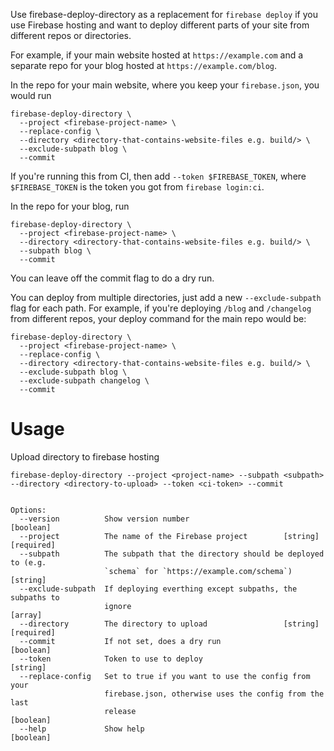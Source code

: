 Use firebase-deploy-directory as a replacement for `firebase deploy` if you use Firebase hosting and want to deploy different parts of your site from different repos or directories.

For example, if your main website hosted at `https://example.com` and a separate repo for your blog hosted at `https://example.com/blog`.

In the repo for your main website, where you keep your `firebase.json`, you would run

```
firebase-deploy-directory \
  --project <firebase-project-name> \
  --replace-config \ 
  --directory <directory-that-contains-website-files e.g. build/> \
  --exclude-subpath blog \
  --commit
```

If you're running this from CI, then add `--token $FIREBASE_TOKEN`, where `$FIREBASE_TOKEN` is the token you got from `firebase login:ci`.

In the repo for your blog, run

```
firebase-deploy-directory \
  --project <firebase-project-name> \
  --directory <directory-that-contains-website-files e.g. build/> \
  --subpath blog \
  --commit
```

You can leave off the commit flag to do a dry run.

You can deploy from multiple directories, just add a new `--exclude-subpath` flag for each path. For example, if you're deploying `/blog` and `/changelog` from different repos, your deploy command for the main repo would be:

```
firebase-deploy-directory \
  --project <firebase-project-name> \
  --replace-config \ 
  --directory <directory-that-contains-website-files e.g. build/> \
  --exclude-subpath blog \
  --exclude-subpath changelog \  
  --commit
```

# Usage

Upload directory to firebase hosting 

```shell
firebase-deploy-directory --project <project-name> --subpath <subpath> --directory <directory-to-upload> --token <ci-token> --commit


Options:
  --version          Show version number                               [boolean]
  --project          The name of the Firebase project        [string] [required]
  --subpath          The subpath that the directory should be deployed to (e.g.
                     `schema` for `https://example.com/schema`)         [string]
  --exclude-subpath  If deploying everthing except subpaths, the subpaths to
                     ignore                                              [array]
  --directory        The directory to upload                 [string] [required]
  --commit           If not set, does a dry run                        [boolean]
  --token            Token to use to deploy                             [string]
  --replace-config   Set to true if you want to use the config from your
                     firebase.json, otherwise uses the config from the last
                     release                                           [boolean]
  --help             Show help                                         [boolean]
```
